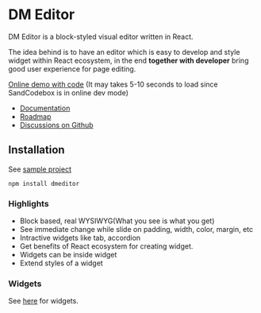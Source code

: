 # DM Editor

DM Editor is a block-styled visual editor written in React. 


The idea behind is to have an editor which is easy to develop and style widget within React ecosystem, in the end **together with developer** bring good user experience for page editing. 

[Online demo with code](https://27k32v.csb.app/) (It may takes 5-10 seconds to load since SandCodebox is in online dev mode)

- [Documentation](https://dmeditor.io/doc)
- [Roadmap](https://github.com/orgs/dmeditor/projects/1)
- [Discussions on Github](https://github.com/dmeditor/dmeditor/discussions)

## Installation

See [sample project](https://github.com/dmeditor/dmeditor-sample)

```
npm install dmeditor
```


### Highlights

- Block based, real WYSIWYG(What you see is what you get)
- See immediate change while slide on padding, width, color, margin, etc
- Intractive widgets like tab, accordion
- Get benefits of React ecosystem for creating widget.
- Widgets can be inside widget
- Extend styles of a widget

### Widgets
See [here](https://dmeditor.io/widgets) for widgets.

